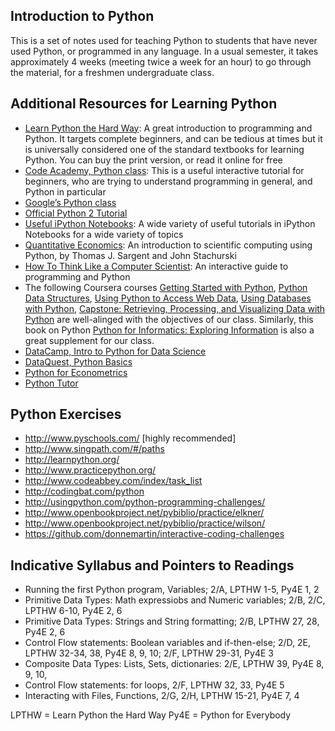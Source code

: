 ## Introduction to Python

This is a set of notes used for teaching Python to students that have never used Python, or programmed in any language. In a usual semester, it takes approximately 4 weeks (meeting twice a week for an hour) to go through the material, for a freshmen undergraduate class. 

## Additional Resources for Learning Python

* [Learn Python the Hard Way](http://learnpythonthehardway.org/book/): A great introduction to programming and Python. It targets complete beginners, and can be tedious at times but it is universally considered one of the standard textbooks for learning Python. You can buy the print version, or read it online for free
* [Code Academy, Python class](https://www.codecademy.com/learn/python): This is a useful interactive tutorial for beginners, who are trying to understand programming in general, and Python in particular
* [Google’s Python class](https://developers.google.com/edu/python/)
* [Official Python 2 Tutorial](https://docs.python.org/3/tutorial/index.html)
* [Useful iPython Notebooks](https://github.com/ipython/ipython/wiki/A-gallery-of-interesting-IPython-Notebooks): A wide variety of useful tutorials in iPython Notebooks for a wide variety of topics
* [Quantitative Economics](http://quant-econ.net/py/): An introduction to scientific computing using Python, by Thomas J. Sargent and John Stachurski
* [How To Think Like a Computer Scientist](http://interactivepython.org/runestone/static/thinkcspy/toc.html#t-o-c): An interactive guide to programming and Python
* The following Coursera courses [Getting Started with Python](https://www.coursera.org/learn/python), [Python Data Structures](https://www.coursera.org/learn/python-data), [Using Python to Access Web Data](https://www.coursera.org/learn/python-network-data), [Using Databases with Python](https://www.coursera.org/learn/python-databases), [Capstone: Retrieving, Processing, and Visualizing Data with Python](https://www.coursera.org/learn/python-capstone) are well-alinged with the objectives of our class. Similarly, this book on Python [Python for Informatics: Exploring Information](http://www.pythonlearn.com/book.php) is also a great supplement for our class. 
* [DataCamp, Intro to Python for Data Science](https://campus.datacamp.com/courses/intro-to-python-for-data-science/chapter-1-python-basics?ex=1)
* [DataQuest, Python Basics](https://www.dataquest.io/mission/1/python-basics)
* [Python for Econometrics](https://www.kevinsheppard.com/Python_for_Econometrics)
* [Python Tutor](http://www.pythontutor.com/)

## Python Exercises

* http://www.pyschools.com/ [highly recommended]
* http://www.singpath.com/#/paths
* http://learnpython.org/
* http://www.practicepython.org/
* http://www.codeabbey.com/index/task_list
* http://codingbat.com/python
* http://usingpython.com/python-programming-challenges/
* http://www.openbookproject.net/pybiblio/practice/elkner/
* http://www.openbookproject.net/pybiblio/practice/wilson/
* https://github.com/donnemartin/interactive-coding-challenges

## Indicative Syllabus and Pointers to Readings

* Running the first Python program, Variables; 2/A, LPTHW 1-5, Py4E 1, 2
* Primitive Data Types: Math expressiobs and Numeric variables; 2/B, 2/C, LPTHW 6-10, Py4E 2, 6
* Primitive Data Types: Strings and String formatting; 2/B, LPTHW 27, 28, Py4E 2, 6
* Control Flow statements: Boolean variables and if-then-else; 2/D, 2E, LPTHW 32-34, 38, Py4E 8, 9, 10; 2/F, LPTHW 29-31, Py4E 3
* Composite Data Types: Lists, Sets, dictionaries: 2/E, LPTHW 39, Py4E 8, 9, 10, 
* Control Flow statements: for loops, 2/F, LPTHW 32, 33, Py4E 5
* Interacting with Files, Functions, 2/G, 2/H, LPTHW 15-21, Py4E 7, 4

LPTHW = Learn Python the Hard Way
Py4E = Python for Everybody
